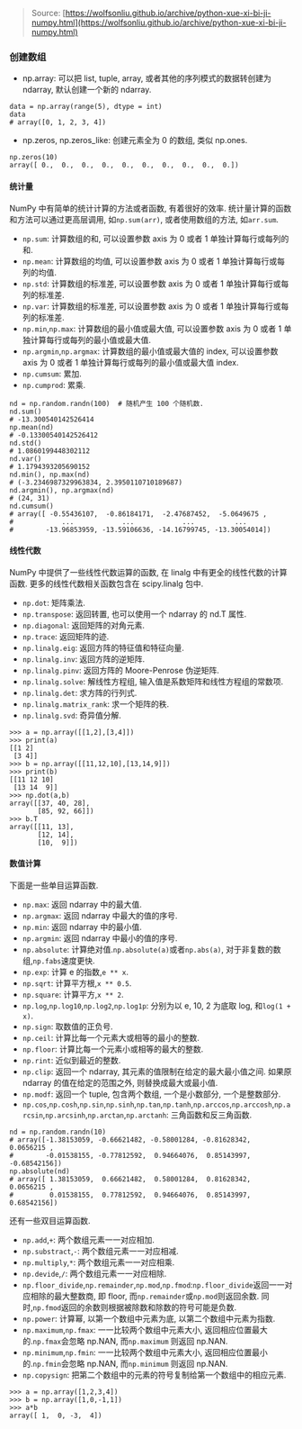 
> Source: [https://wolfsonliu.github.io/archive/python-xue-xi-bi-ji-numpy.html](https://wolfsonliu.github.io/archive/python-xue-xi-bi-ji-numpy.html)

### 创建数组

* np.array: 可以把 list, tuple, array, 或者其他的序列模式的数据转创建为 ndarray, 默认创建一个新的 ndarray.

```
data = np.array(range(5), dtype = int)
data
# array([0, 1, 2, 3, 4])
```

* np.zeros, np.zeros\_like: 创建元素全为 0 的数组, 类似 np.ones.

```
np.zeros(10)
array([ 0.,  0.,  0.,  0.,  0.,  0.,  0.,  0.,  0.,  0.])
```

#### 统计量

NumPy 中有简单的统计计算的方法或者函数, 有着很好的效率. 统计量计算的函数和方法可以通过更高层调用, 如`np.sum(arr)`, 或者使用数组的方法, 如`arr.sum`.

* `np.sum`: 计算数组的和, 可以设置参数 axis 为 0 或者 1 单独计算每行或每列的和.
* `np.mean`: 计算数组的均值, 可以设置参数 axis 为 0 或者 1 单独计算每行或每列的均值.
* `np.std`: 计算数组的标准差, 可以设置参数 axis 为 0 或者 1 单独计算每行或每列的标准差.
* `np.var`: 计算数组的标准差, 可以设置参数 axis 为 0 或者 1 单独计算每行或每列的标准差.
* `np.min`,`np.max`: 计算数组的最小值或最大值, 可以设置参数 axis 为 0 或者 1 单独计算每行或每列的最小值或最大值.
* `np.argmin`,`np.argmax`: 计算数组的最小值或最大值的 index, 可以设置参数 axis 为 0 或者 1 单独计算每行或每列的最小值或最大值 index.
* `np.cumsum`: 累加.
* `np.cumprod`: 累乘.

```
nd = np.random.randn(100)  # 随机产生 100 个随机数.
nd.sum()
# -13.300540142526414
np.mean(nd)
# -0.13300540142526412
nd.std()
# 1.0860199448302112
nd.var()
# 1.1794393205690152
nd.min(), np.max(nd)
# (-3.2346987329963834, 2.3950110710189687)
nd.argmin(), np.argmax(nd)
# (24, 31)
nd.cumsum()
# array([ -0.55436107,  -0.86184171,  -2.47687452,  -5.0649675 ,
#            ...            ...            ...          ...
#        -13.96853959, -13.59106636, -14.16799745, -13.30054014])
```

#### 线性代数

NumPy 中提供了一些线性代数运算的函数, 在 linalg 中有更全的线性代数的计算函数. 更多的线性代数相关函数包含在 scipy.linalg 包中.

* `np.dot`: 矩阵乘法.
* `np.transpose`: 返回转置, 也可以使用一个 ndarray 的 nd.T 属性.
* `np.diagonal`: 返回矩阵的对角元素.
* `np.trace`: 返回矩阵的迹.
* `np.linalg.eig`: 返回方阵的特征值和特征向量.
* `np.linalg.inv`: 返回方阵的逆矩阵.
* `np.linalg.pinv`: 返回方阵的 Moore-Penrose 伪逆矩阵.
* `np.linalg.solve`: 解线性方程组, 输入值是系数矩阵和线性方程组的常数项.
* `np.linalg.det`: 求方阵的行列式.
* `np.linalg.matrix_rank`: 求一个矩阵的秩.
* `np.linalg.svd`: 奇异值分解.

```
>>> a = np.array([[1,2],[3,4]]) 
>>> print(a)
[[1 2]
 [3 4]]
>>> b = np.array([[11,12,10],[13,14,9]]) 
>>> print(b)
[[11 12 10]
 [13 14  9]]
>>> np.dot(a,b)
array([[37, 40, 28],
       [85, 92, 66]])
>>> b.T
array([[11, 13],
       [12, 14],
       [10,  9]])
```

#### 数值计算

下面是一些单目运算函数.

* `np.max`: 返回 ndarray 中的最大值.
* `np.argmax`: 返回 ndarray 中最大的值的序号.
* `np.min`: 返回 ndarray 中的最小值.
* `np.argmin`: 返回 ndarray 中最小的值的序号.
* `np.absolute`: 计算绝对值.`np.absolute(a)`或者`np.abs(a)`, 对于非复数的数组,`np.fabs`速度更快.
* `np.exp`: 计算 e 的指数,`e ** x`.
* `np.sqrt`: 计算平方根,`x ** 0.5`.
* `np.square`: 计算平方,`x ** 2`.
* `np.log`,`np.log10`,`np.log2`,`np.log1p`: 分别为以 e, 10, 2 为底取 log, 和`log(1 + x)`.
* `np.sign`: 取数值的正负号.
* `np.ceil`: 计算比每一个元素大或相等的最小的整数.
* `np.floor`: 计算比每一个元素小或相等的最大的整数.
* `np.rint`: 近似到最近的整数.
* `np.clip`: 返回一个 ndarray, 其元素的值限制在给定的最大最小值之间. 如果原 ndarray 的值在给定的范围之外, 则替换成最大或最小值.
* `np.modf`: 返回一个 tuple, 包含两个数组, 一个是小数部分, 一个是整数部分.
* `np.cos`,`np.cosh`,`np.sin`,`np.sinh`,`np.tan`,`np.tanh`,`np.arccos`,`np.arccosh`,`np.arcsin`,`np.arcsinh`,`np.arctan`,`np.arctanh`: 三角函数和反三角函数.

```
nd = np.random.randn(10)
# array([-1.38153059, -0.66621482, -0.58001284, -0.81628342,  0.0656215 ,
#        -0.01538155, -0.77812592,  0.94664076,  0.85143997, -0.68542156])
np.absolute(nd)
# array([ 1.38153059,  0.66621482,  0.58001284,  0.81628342,  0.0656215 ,
#         0.01538155,  0.77812592,  0.94664076,  0.85143997,  0.68542156])
```

还有一些双目运算函数.

* `np.add`,`+`: 两个数组元素一一对应相加.
* `np.substract`,`-`: 两个数组元素一一对应相减.
* `np.multiply`,`*`: 两个数组元素一一对应相乘.
* `np.devide`,`/`: 两个数组元素一一对应相除.
* `np.floor_divide`,`np.remainder`,`np.mod`,`np.fmod`:`np.floor_divide`返回一一对应相除的最大整数商, 即 floor, 而`np.remainder`或`np.mod`则返回余数. 同时,`np.fmod`返回的余数则根据被除数和除数的符号可能是负数.
* `np.power`: 计算幂, 以第一个数组中元素为底, 以第二个数组中元素为指数.
* `np.maximum`,`np.fmax`: 一一比较两个数组中元素大小, 返回相应位置最大的.`np.fmax`会忽略 np.NAN, 而`np.maximum`
  则返回 np.NAN.
* `np.minimum`,`np.fmin`: 一一比较两个数组中元素大小, 返回相应位置最小的.`np.fmin`会忽略 np.NAN, 而`np.minimum`
  则返回 np.NAN.
* `np.copysign`: 把第二个数组中的元素的符号复制给第一个数组中的相应元素.

```
>>> a = np.array([1,2,3,4])
>>> b = np.array([1,0,-1,1])
>>> a*b
array([ 1,  0, -3,  4])
```



